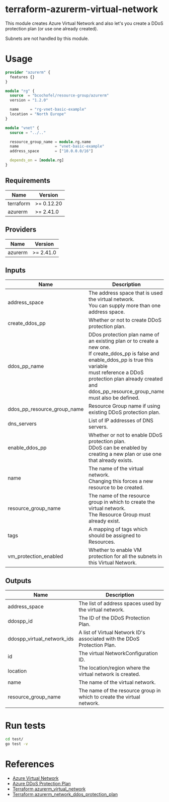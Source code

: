 # terraform-azurerm-virtual-network

This module creates Azure Virtual Network and also let's you create a DDoS protection plan (or use one already created).

Subnets are not handled by this module.

# Usage

```hcl:examples/basic/main.tf
provider "azurerm" {
  features {}
}

module "rg" {
  source  = "bcochofel/resource-group/azurerm"
  version = "1.2.0"

  name     = "rg-vnet-basic-example"
  location = "North Europe"
}

module "vnet" {
  source = "../.."

  resource_group_name = module.rg.name
  name                = "vnet-basic-example"
  address_space       = ["10.0.0.0/16"]

  depends_on = [module.rg]
}

```

<!-- BEGINNING OF PRE-COMMIT-TERRAFORM DOCS HOOK -->

## Requirements

| Name | Version |
|------|---------|
| terraform | >= 0.12.20 |
| azurerm | >= 2.41.0 |

## Providers

| Name | Version |
|------|---------|
| azurerm | >= 2.41.0 |

## Inputs

| Name | Description | Type | Default | Required |
|------|-------------|------|---------|:--------:|
| address\_space | The address space that is used the virtual network.<br>You can supply more than one address space. | `list(string)` | n/a | yes |
| create\_ddos\_pp | Whether or not to create DDoS protection plan. | `bool` | `false` | no |
| ddos\_pp\_name | DDos protection plan name of an existing plan or to create a new one.<br>If create\_ddos\_pp is false and enable\_ddos\_pp is true this variable<br>must reference a DDoS protection plan already created and<br>ddos\_pp\_resource\_group\_name must also be defined. | `string` | `""` | no |
| ddos\_pp\_resource\_group\_name | Resource Group name if using existing DDoS protection plan. | `string` | `""` | no |
| dns\_servers | List of IP addresses of DNS servers. | `list(string)` | `[]` | no |
| enable\_ddos\_pp | Whether or not to enable DDoS protection plan.<br>DDoS can be enabled by creating a new plan or use one that already exists. | `bool` | `false` | no |
| name | The name of the virtual network.<br>Changing this forces a new resource to be created. | `string` | n/a | yes |
| resource\_group\_name | The name of the resource group in which to create the virtual network.<br>The Resource Group must already exist. | `string` | n/a | yes |
| tags | A mapping of tags which should be assigned to Resources. | `map(string)` | `{}` | no |
| vm\_protection\_enabled | Whether to enable VM protection for all the subnets in this Virtual Network. | `bool` | `false` | no |

## Outputs

| Name | Description |
|------|-------------|
| address\_space | The list of address spaces used by the virtual network. |
| ddospp\_id | The ID of the DDoS Protection Plan. |
| ddospp\_virtual\_network\_ids | A list of Virtual Network ID's associated with the DDoS Protection Plan. |
| id | The virtual NetworkConfiguration ID. |
| location | The location/region where the virtual network is created. |
| name | The name of the virtual network. |
| resource\_group\_name | The name of the resource group in which to create the virtual network. |

<!-- END OF PRE-COMMIT-TERRAFORM DOCS HOOK -->


# Run tests

```bash
cd test/
go test -v
```

# References

* [Azure Virtual Network](https://docs.microsoft.com/en-us/azure/virtual-network/virtual-networks-overview)
* [Azure DDoS Protection Plan](https://docs.microsoft.com/en-us/azure/ddos-protection/ddos-protection-overview)
* [Terraform azurerm_virtual_network](https://registry.terraform.io/providers/hashicorp/azurerm/latest/docs/resources/virtual_network)
* [Terraform azurerm_network_ddos_protection_plan](https://registry.terraform.io/providers/hashicorp/azurerm/latest/docs/resources/network_ddos_protection_plan)
